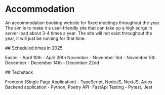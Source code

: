 # Accommodation

An accommodation booking website for fixed meetings throughout the year. The aim is to make it a user-friendly site that can take up a high surge in server load about 3-4 times a year. The site will not exist throughout the year, it will just be running for that time.

## Scheduled times in 2025

Easter - April 10th - April 20th
November - November 3rd - November 5th
December - December 14th - December 22nd

## Techstack

Frontend (Single Page Application) - TypeScript, NodeJS, NextJS, Axios
Backend application - Python, Poetry
API- FastApi
Testing - Pytest, Jest


